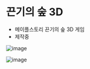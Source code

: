 # 끈기의 숲 3D
- 메이플스토리 끈기의 숲 3D 게임
- 제작중
 
![image](https://github.com/rnqhscjf3333/Forest-of-Perseverance/assets/41632370/cd3bf657-65af-44de-8f66-fab8974369be)

![image](https://github.com/rnqhscjf3333/Forest-of-Perseverance/assets/41632370/e2f91a00-85dc-4fab-a733-e1b694ff768c)
